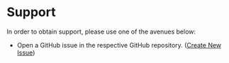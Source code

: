 # Support

In order to obtain support, please use one of the avenues below:

* Open a GitHub issue in the respective GitHub repository. 
([Create New Issue](https://github.com/jhthorp/Linux-Scripts/issues/new/choose))